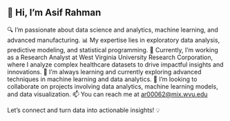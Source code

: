 ## 👋 Hi, I’m Asif Rahman

🔍 I’m passionate about data science and analytics, machine learning, and advanced manufacturing.
📊 My expertise lies in exploratory data analysis, predictive modeling, and statistical programming.
🚀 Currently, I’m working as a Research Analyst at West Virginia University Research Corporation, where I analyze complex healthcare datasets to drive impactful insights and innovations.
🌱 I’m always learning and currently exploring advanced techniques in machine learning and data analytics.
🤝 I’m looking to collaborate on projects involving data analytics, machine learning models, and data visualization.
📫 You can reach me at ar00062@mix.wvu.edu

Let’s connect and turn data into actionable insights! 💡
